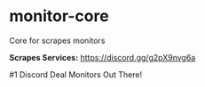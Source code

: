 # monitor-core
Core for scrapes monitors


**Scrapes Services:** https://discord.gg/g2pX9nvg6a

#1 Discord Deal Monitors Out There!
